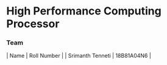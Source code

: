 # High Performance Computing Processor

### Team

| Name | Roll Number | 
| Srimanth Tenneti | 18B81A04N6 |

###

